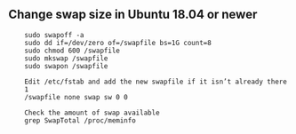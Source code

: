 


## Change swap size in Ubuntu 18.04 or newer

        sudo swapoff -a 
        sudo dd if=/dev/zero of=/swapfile bs=1G count=8 
        sudo chmod 600 /swapfile 
        sudo mkswap /swapfile 
        sudo swapon /swapfile
        
        Edit /etc/fstab and add the new swapfile if it isn’t already there
        1
        /swapfile none swap sw 0 0
        
        Check the amount of swap available
        grep SwapTotal /proc/meminfo
